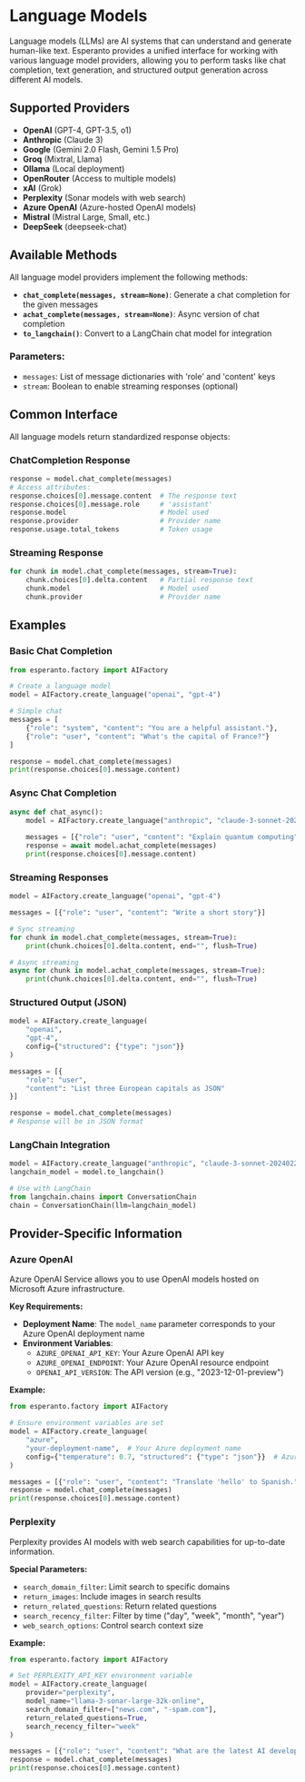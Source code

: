 # Language Models

Language models (LLMs) are AI systems that can understand and generate human-like text. Esperanto provides a unified interface for working with various language model providers, allowing you to perform tasks like chat completion, text generation, and structured output generation across different AI models.

## Supported Providers

- **OpenAI** (GPT-4, GPT-3.5, o1)
- **Anthropic** (Claude 3)
- **Google** (Gemini 2.0 Flash, Gemini 1.5 Pro)
- **Groq** (Mixtral, Llama)
- **Ollama** (Local deployment)
- **OpenRouter** (Access to multiple models)
- **xAI** (Grok)
- **Perplexity** (Sonar models with web search)
- **Azure OpenAI** (Azure-hosted OpenAI models)
- **Mistral** (Mistral Large, Small, etc.)
- **DeepSeek** (deepseek-chat)

## Available Methods

All language model providers implement the following methods:

- **`chat_complete(messages, stream=None)`**: Generate a chat completion for the given messages
- **`achat_complete(messages, stream=None)`**: Async version of chat completion
- **`to_langchain()`**: Convert to a LangChain chat model for integration

### Parameters:
- `messages`: List of message dictionaries with 'role' and 'content' keys
- `stream`: Boolean to enable streaming responses (optional)

## Common Interface

All language models return standardized response objects:

### ChatCompletion Response
```python
response = model.chat_complete(messages)
# Access attributes:
response.choices[0].message.content  # The response text
response.choices[0].message.role     # 'assistant'
response.model                       # Model used
response.provider                    # Provider name
response.usage.total_tokens          # Token usage
```

### Streaming Response
```python
for chunk in model.chat_complete(messages, stream=True):
    chunk.choices[0].delta.content   # Partial response text
    chunk.model                      # Model used
    chunk.provider                   # Provider name
```

## Examples

### Basic Chat Completion
```python
from esperanto.factory import AIFactory

# Create a language model
model = AIFactory.create_language("openai", "gpt-4")

# Simple chat
messages = [
    {"role": "system", "content": "You are a helpful assistant."},
    {"role": "user", "content": "What's the capital of France?"}
]

response = model.chat_complete(messages)
print(response.choices[0].message.content)
```

### Async Chat Completion
```python
async def chat_async():
    model = AIFactory.create_language("anthropic", "claude-3-sonnet-20240229")
    
    messages = [{"role": "user", "content": "Explain quantum computing"}]
    response = await model.achat_complete(messages)
    print(response.choices[0].message.content)
```

### Streaming Responses
```python
model = AIFactory.create_language("openai", "gpt-4")

messages = [{"role": "user", "content": "Write a short story"}]

# Sync streaming
for chunk in model.chat_complete(messages, stream=True):
    print(chunk.choices[0].delta.content, end="", flush=True)

# Async streaming
async for chunk in model.achat_complete(messages, stream=True):
    print(chunk.choices[0].delta.content, end="", flush=True)
```

### Structured Output (JSON)
```python
model = AIFactory.create_language(
    "openai", 
    "gpt-4",
    config={"structured": {"type": "json"}}
)

messages = [{
    "role": "user", 
    "content": "List three European capitals as JSON"
}]

response = model.chat_complete(messages)
# Response will be in JSON format
```

### LangChain Integration
```python
model = AIFactory.create_language("anthropic", "claude-3-sonnet-20240229")
langchain_model = model.to_langchain()

# Use with LangChain
from langchain.chains import ConversationChain
chain = ConversationChain(llm=langchain_model)
```

## Provider-Specific Information

### Azure OpenAI

Azure OpenAI Service allows you to use OpenAI models hosted on Microsoft Azure infrastructure.

**Key Requirements:**
- **Deployment Name**: The `model_name` parameter corresponds to your Azure OpenAI deployment name
- **Environment Variables**: 
  - `AZURE_OPENAI_API_KEY`: Your Azure OpenAI API key
  - `AZURE_OPENAI_ENDPOINT`: Your Azure OpenAI resource endpoint
  - `OPENAI_API_VERSION`: The API version (e.g., "2023-12-01-preview")

**Example:**
```python
from esperanto.factory import AIFactory

# Ensure environment variables are set
model = AIFactory.create_language(
    "azure",
    "your-deployment-name",  # Your Azure deployment name
    config={"temperature": 0.7, "structured": {"type": "json"}}  # Azure supports JSON mode
)

messages = [{"role": "user", "content": "Translate 'hello' to Spanish."}]
response = model.chat_complete(messages)
print(response.choices[0].message.content)
```

### Perplexity

Perplexity provides AI models with web search capabilities for up-to-date information.

**Special Parameters:**
- `search_domain_filter`: Limit search to specific domains
- `return_images`: Include images in search results
- `return_related_questions`: Return related questions
- `search_recency_filter`: Filter by time ("day", "week", "month", "year")
- `web_search_options`: Control search context size

**Example:**
```python
from esperanto.factory import AIFactory

# Set PERPLEXITY_API_KEY environment variable
model = AIFactory.create_language(
    provider="perplexity",
    model_name="llama-3-sonar-large-32k-online",
    search_domain_filter=["news.com", "-spam.com"],
    return_related_questions=True,
    search_recency_filter="week"
)

messages = [{"role": "user", "content": "What are the latest AI developments?"}]
response = model.chat_complete(messages)
print(response.choices[0].message.content)
```